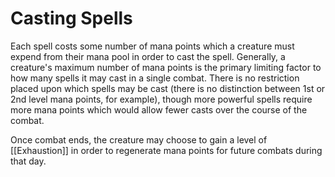 # Casting Spells 

Each spell costs some number of mana points which a creature must expend from
their mana pool in order to cast the spell. Generally, a creature's maximum
number of mana points is the primary limiting factor to how many spells it may
cast in a single combat. There is no restriction placed upon which spells may
be cast (there is no distinction between 1st or 2nd level mana points, for
example), though more powerful spells require more mana points which would
allow fewer casts over the course of the combat. 

Once combat ends, the creature may choose to gain a level of [[Exhaustion]] in
order to regenerate mana points for future combats during that day.    
